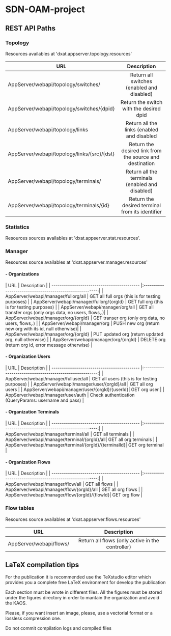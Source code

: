 SDN-OAM-project
===============

<h2>REST API Paths</h2>

<h3>Topology</h3>
<p>Resources availables at 'dxat.appserver.topology.resources'</p>

| URL                                         | Description                                             |
| ------------------------------------------- |:-------------------------------------------------------:|
| AppServer/webapi/topology/switches/         | Return all switches (enabled and disabled)              |
| AppServer/webapi/topology/switches/{dpid}   | Return the switch with the desired dpid                 |
| AppServer/webapi/topology/links             | Return all the links (enabled and disabled              |
| AppServer/webapi/topology/links/{src}/{dst} | Return the desired link from the source and destination |
| AppServer/webapi/topology/terminals/        | Return all the terminals (enabled and disabled)         |
| AppServer/webapi/topology/terminals/{id}    | Return the desired terminal from its identifier         |


<h3>Statistics</h3>
<p>Resources sources availables at 'dxat.appserver.stat.resources'.</p>


<h3>Manager</h3>
<p>Resources source availables at 'dxat.appserver.manager.resources'</p>

<h4> - Organizations</h4>
| URL                                         | Description                                             |
| ------------------------------------------- |:-------------------------------------------------------:|
| AppServer/webapi/manager/fullorg/all        | GET all full orgs  (this is for testing purposes)       |
| AppServer/webapi/manager/fullorg/{orgId}    | GET full org  (this is for testing purposes)            |
| AppServer/webapi/manager/org/all            | GET all transfer orgs (only orgs data, no users, flows,.)|
| AppServer/webapi/manager/org/{orgId}        | GET transer org (only org data, no users, flows,.)      |
| AppServer/webapi/manager/org                | PUSH new org (return new org with its id, null otherwise)|
| AppServer/webapi/manager/org/{orgId}        | PUT updated org (return updated org, null otherwise)    |
| AppServer/webapi/manager/org/{orgId}        | DELETE org (return org id, error message otherwise)     |

<h4> - Organization Users</h4>
| URL                                         | Description                                             |
| ------------------------------------------- |:-------------------------------------------------------:|
| AppServer/webapi/manager/fulluser/all       | GET all users  (this is for testing purposes)          |
| AppServer/webapi/manager/user/{orgId}/all   | GET all org users                                      |
| AppServer/webapi/manager/user/{orgId}/{userId}| GET org user                                          |
| AppServer/webapi/manager/user/auth          | Check authentication (QueryParams: username and pass)   |

<h4> - Organization Terminals</h4>
| URL                                         | Description                                             |
| ------------------------------------------- |:-------------------------------------------------------:|
| AppServer/webapi/manager/terminal/all       | GET all terminals                                       |   
| AppServer/webapi/manager/terminal/{orgId}/all| GET all org terminals                                  |
| AppServer/webapi/manager/terminal/{orgId}/{terminalId}| GET org terminal                              |

<h4> - Organization Flows</h4>
| URL                                         | Description                                             |
| ------------------------------------------- |:-------------------------------------------------------:|
| AppServer/webapi/manager/flow/all           | GET all flows                                           |
| AppServer/webapi/manager/flow/{orgId}/all   | GET all org flows                                       |
| AppServer/webapi/manager/flow/{orgId}/{flowId}| GET org flow                                          |


<h3>Flow tables</h3>
<p>Resources source availables at 'dxat.appserver.flows.resources'</p>

| URL                                         | Description                                             |
| ------------------------------------------- |:-------------------------------------------------------:|
| AppServer/webapi/flows/                     | Return all flows (only active in the controller)        |


<h2>LaTeX compilation tips</h2>
<p>For the publication it is recommended use the TeXstudio editor which provides you a complete free LaTeX environment for develop the publication</p>

<p>Each section  must be wrote in different files. All the figures must be stored under the figures directory in order to mantain the organization and avoid the KAOS.</p>

<p>Please, if you want insert an image, please, use a vectorial format or a lossless compression one.</p>

<p>Do not commit compilation logs and compiled files</p>
